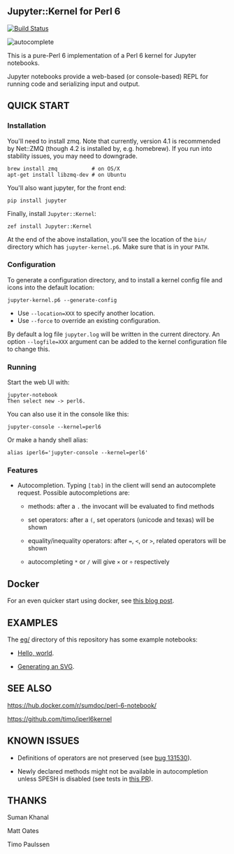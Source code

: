 Jupyter::Kernel for Perl 6
----------------
[![Build Status](https://travis-ci.org/bduggan/p6-jupyter-kernel.svg?branch=master)](https://travis-ci.org/bduggan/p6-jupyter-kernel)

![autocomplete](https://user-images.githubusercontent.com/58956/29986517-c6a2020e-8f31-11e7-83da-086ad18bc662.gif)

This is a pure-Perl 6 implementation of a Perl 6 kernel for Jupyter notebooks.

Jupyter notebooks provide a web-based (or console-based) REPL for running
code and serializing input and output.

QUICK START
-----------

### Installation
You'll need to install zmq.  Note that currently, version 4.1 is
recommended by Net::ZMQ (though 4.2 is installed by, e.g. homebrew).
If you run into stability issues, you may need to downgrade.

```
brew install zmq           # on OS/X
apt-get install libzmq-dev # on Ubuntu
```

You'll also want jupyter, for the front end:

```
pip install jupyter
```

Finally, install `Jupyter::Kernel`:

```
zef install Jupyter::Kernel
```

At the end of the above installation, you'll see the location
of the `bin/` directory which has `jupyter-kernel.p6`.  Make
sure that is in your `PATH`.

### Configuration
To generate a configuration directory, and to install a kernel
config file and icons into the default location:
```
jupyter-kernel.p6 --generate-config
```
* Use `--location=XXX` to specify another location.
* Use `--force` to override an existing configuration.

By default a log file `jupyter.log` will be written in the
current directory.  An option `--logfile=XXX` argument can be
added to the kernel configuration file to change this.

### Running
Start the web UI with:
```
jupyter-notebook
Then select new -> perl6.
```

You can also use it in the console like this:
```
jupyter-console --kernel=perl6
```

Or make a handy shell alias:

```
alias iperl6='jupyter-console --kernel=perl6'
```

### Features

* Autocompletion.  Typing `[tab]` in the client will send an autocomplete request.  Possible autocompletions are:

  * methods: after a `.` the invocant will be evaluated to find methods

  * set operators: after a `(`, set operators (unicode and texas) will be shown

  * equality/inequality operators: after `=`, `<`, or `>`, related operators will be shown

  * autocompleting `*` or `/` will give `×` or `÷` respectively


Docker
-------

For an even quicker start using docker, see [this blog post](https://sumdoc.wordpress.com/2017/09/06/how-to-run-perl-6-notebook/).

EXAMPLES
--------

The [eg/](eg/) directory of this repository has some
example notebooks:

*  [Hello, world](eg/hello-world.ipynb).

*  [Generating an SVG](eg/svg.ipynb).

SEE ALSO
--------
https://hub.docker.com/r/sumdoc/perl-6-notebook/

https://github.com/timo/iperl6kernel

KNOWN ISSUES
---------
* Definitions of operators are not preserved (see [bug 131530](https://rt.perl.org/Public/Bug/Display.html?id=131530)).

* Newly declared methods might not be available in autocompletion unless SPESH is disabled (see tests in [this PR](https://github.com/bduggan/p6-jupyter-kernel/pull/11)).

THANKS
--------
Suman Khanal

Matt Oates

Timo Paulssen
